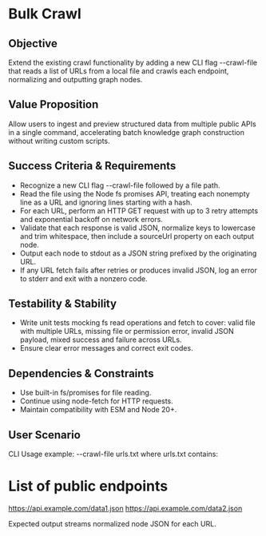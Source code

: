 # Bulk Crawl

## Objective
Extend the existing crawl functionality by adding a new CLI flag --crawl-file <FILE> that reads a list of URLs from a local file and crawls each endpoint, normalizing and outputting graph nodes.

## Value Proposition
Allow users to ingest and preview structured data from multiple public APIs in a single command, accelerating batch knowledge graph construction without writing custom scripts.

## Success Criteria & Requirements
- Recognize a new CLI flag --crawl-file followed by a file path.
- Read the file using the Node fs promises API, treating each nonempty line as a URL and ignoring lines starting with a hash.
- For each URL, perform an HTTP GET request with up to 3 retry attempts and exponential backoff on network errors.
- Validate that each response is valid JSON, normalize keys to lowercase and trim whitespace, then include a sourceUrl property on each output node.
- Output each node to stdout as a JSON string prefixed by the originating URL.
- If any URL fetch fails after retries or produces invalid JSON, log an error to stderr and exit with a nonzero code.

## Testability & Stability
- Write unit tests mocking fs read operations and fetch to cover: valid file with multiple URLs, missing file or permission error, invalid JSON payload, mixed success and failure across URLs.
- Ensure clear error messages and correct exit codes.

## Dependencies & Constraints
- Use built-in fs/promises for file reading.
- Continue using node-fetch for HTTP requests.
- Maintain compatibility with ESM and Node 20+.

## User Scenario
CLI Usage example:
  --crawl-file urls.txt
where urls.txt contains:
  # List of public endpoints
  https://api.example.com/data1.json
  https://api.example.com/data2.json

Expected output streams normalized node JSON for each URL.